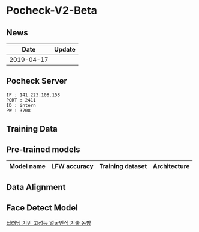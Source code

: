 # Pocheck-V2-Beta

## News
| Date     | Update |
|----------|--------|
| 2019-04-17 | 
 
## Pocheck Server
```
IP : 141.223.108.158
PORT : 2411
ID : intern
PW : 3708
```

## Training Data

## Pre-trained models
| Model name      | LFW accuracy | Training dataset | Architecture |
|-----------------|--------------|------------------|-------------|

## Data Alignment

## Face Detect Model
[딥러닝 기반 고성능 얼굴인식 기술 동향](https://ettrends.etri.re.kr/ettrends/172/0905172005/33-4_43-53.pdf)

